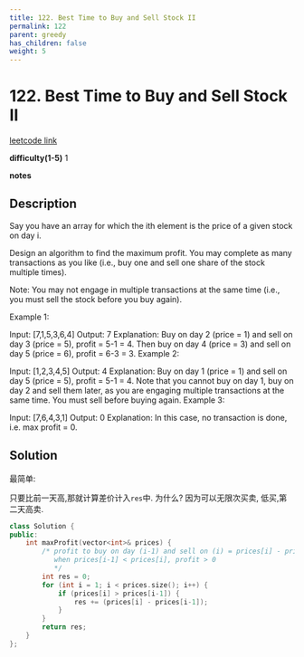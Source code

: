 ```yaml
---
title: 122. Best Time to Buy and Sell Stock II
permalink: 122
parent: greedy
has_children: false
weight: 5
---
```

# 122. Best Time to Buy and Sell Stock II
[leetcode link](https://leetcode.com/problems/best-time-to-buy-and-sell-stock-ii/)

**difficulty(1-5)** 
1

**notes**   


## Description
Say you have an array for which the ith element is the price of a given stock on day i.

Design an algorithm to find the maximum profit. You may complete as many transactions as you like (i.e., buy one and sell one share of the stock multiple times).

Note: You may not engage in multiple transactions at the same time (i.e., you must sell the stock before you buy again).

Example 1:

Input: [7,1,5,3,6,4]
Output: 7
Explanation: Buy on day 2 (price = 1) and sell on day 3 (price = 5), profit = 5-1 = 4.
             Then buy on day 4 (price = 3) and sell on day 5 (price = 6), profit = 6-3 = 3.
Example 2:

Input: [1,2,3,4,5]
Output: 4
Explanation: Buy on day 1 (price = 1) and sell on day 5 (price = 5), profit = 5-1 = 4.
             Note that you cannot buy on day 1, buy on day 2 and sell them later, as you are
             engaging multiple transactions at the same time. You must sell before buying again.
Example 3:

Input: [7,6,4,3,1]
Output: 0
Explanation: In this case, no transaction is done, i.e. max profit = 0.

## Solution
最简单: 

只要比前一天高,那就计算差价计入`res`中.
为什么? 因为可以无限次买卖, 低买,第二天高卖.

```c++
class Solution {
public:
    int maxProfit(vector<int>& prices) {
        /* profit to buy on day (i-1) and sell on (i) = prices[i] - prices[i]
           when prices[i-1] < prices[i], profit > 0
           */
        int res = 0;
        for (int i = 1; i < prices.size(); i++) {
            if (prices[i] > prices[i-1]) {
                res += (prices[i] - prices[i-1]);
            }
        }
        return res;
    }
};
```

